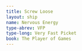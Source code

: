 ```yaml
---
title: Screw Loose
layout: ship
name: Nervous Energy
type-abrev: VFP
type-long: Very Fast Picket
book: The Player of Games
---
```


